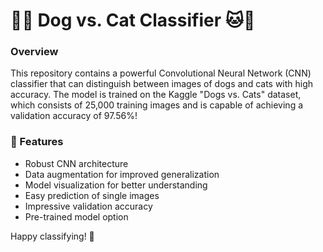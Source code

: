 # 🐶🐱 Dog vs. Cat Classifier 🐱🐶

### Overview
This repository contains a powerful Convolutional Neural Network (CNN) classifier that can distinguish between images of dogs and cats with high accuracy. The model is trained on the Kaggle "Dogs vs. Cats" dataset, which consists of 25,000 training images and is capable of achieving a validation accuracy of 97.56%!

### 🚀 Features
- Robust CNN architecture
- Data augmentation for improved generalization
- Model visualization for better understanding
- Easy prediction of single images
- Impressive validation accuracy
- Pre-trained model option

Happy classifying! 🐾

